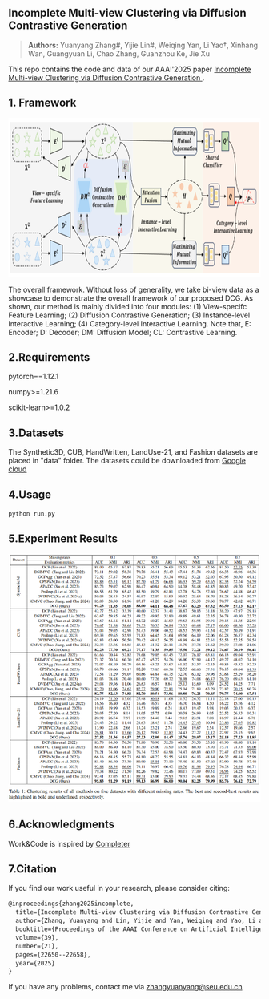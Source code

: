## Incomplete Multi-view Clustering via Diffusion Contrastive Generation
> **Authors:**
Yuanyang Zhang#, Yijie Lin#, Weiqing Yan, Li Yao†, Xinhang Wan, Guangyuan Li, Chao Zhang, Guanzhou Ke, Jie Xu

This repo contains the code and data of our AAAI'2025 paper [Incomplete Multi-view Clustering via Diffusion Contrastive Generation
](https://ojs.aaai.org/index.php/AAAI/article/view/34424).

## 1. Framework

<img src="https://github.com/zhangyuanyang21/2025-AAAI-DCG/blob/main/figs/framework.png"  width="897" height="317" />

The overall framework. Without loss of generality, we take bi-view data as a showcase to demonstrate the overall framework of our proposed
DCG. As shown, our method is mainly divided into four modules: (1) View-specifc Feature Learning; (2) Diffusion Contrastive
Generation; (3) Instance-level Interactive Learning; (4) Category-level Interactive Learning. Note that, E: Encoder; D: Decoder;
DM: Diffusion Model; CL: Contrastive Learning.

## 2.Requirements

pytorch==1.12.1

numpy>=1.21.6

scikit-learn>=1.0.2

## 3.Datasets

The Synthetic3D, CUB, HandWritten, LandUse-21, and Fashion datasets are placed in "data" folder.
The datasets could be downloaded from [Google cloud](https://drive.google.com/drive/folders/1ycXqIVJt_wt1cAgLTWgzTOqiSIS-Eyzn?usp=drive_link)

## 4.Usage

```bash
python run.py
```

## 5.Experiment Results

<img src="https://github.com/zhangyuanyang21/2025-AAAI-DCG/blob/main/figs/table1.png"  width="897"  />

## 6.Acknowledgments

Work&Code is inspired by [Completer](https://github.com/XLearning-SCU/2021-CVPR-Completer)

## 7.Citation

If you find our work useful in your research, please consider citing:

```latex
@inproceedings{zhang2025incomplete,
  title={Incomplete Multi-view Clustering via Diffusion Contrastive Generation},
  author={Zhang, Yuanyang and Lin, Yijie and Yan, Weiqing and Yao, Li and Wan, Xinhang and Li, Guangyuan and Zhang, Chao and Ke, Guanzhou and Xu, Jie},
  booktitle={Proceedings of the AAAI Conference on Artificial Intelligence},
  volume={39},
  number={21},
  pages={22650--22658},
  year={2025}
}
```

If you have any problems, contact me via zhangyuanyang@seu.edu.cn
